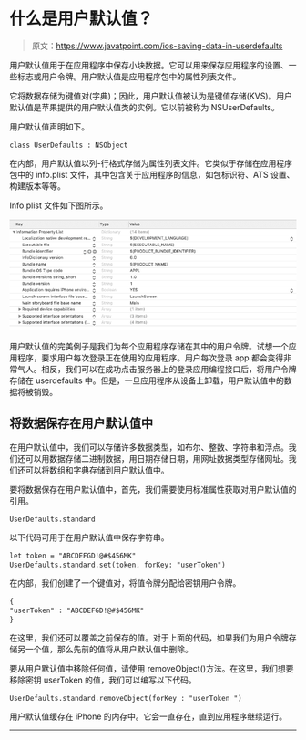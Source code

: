 # 什么是用户默认值？

> 原文：<https://www.javatpoint.com/ios-saving-data-in-userdefaults>

用户默认值用于在应用程序中保存小块数据。它可以用来保存应用程序的设置、一些标志或用户令牌。用户默认值是应用程序包中的属性列表文件。

它将数据存储为键值对(字典)；因此，用户默认值被认为是键值存储(KVS)。用户默认值是苹果提供的用户默认值类的实例。它以前被称为 NSUserDefaults。

用户默认值声明如下。

```
class UserDefaults : NSObject

```

在内部，用户默认值以列-行格式存储为属性列表文件。它类似于存储在应用程序包中的 info.plist 文件，其中包含关于应用程序的信息，如包标识符、ATS 设置、构建版本等等。

Info.plist 文件如下图所示。

![Saving Data in UserDefaults](img/a00812d5fb4732756b9a174199af8010.png)

用户默认值的完美例子是我们为每个应用程序存储在其中的用户令牌。试想一个应用程序，要求用户每次登录正在使用的应用程序。用户每次登录 app 都会变得非常气人。相反，我们可以在成功点击服务器上的登录应用编程接口后，将用户令牌存储在 userdefaults 中。但是，一旦应用程序从设备上卸载，用户默认值中的数据将被销毁。

## 将数据保存在用户默认值中

在用户默认值中，我们可以存储许多数据类型，如布尔、整数、字符串和浮点。我们还可以用数据存储二进制数据，用日期存储日期，用网址数据类型存储网址。我们还可以将数组和字典存储到用户默认值中。

要将数据保存在用户默认值中，首先，我们需要使用标准属性获取对用户默认值的引用。

```
UserDefaults.standard

```

以下代码可用于在用户默认值中保存字符串。

```
let token = "ABCDEFGD!@#$456MK"
UserDefaults.standard.set(token, forKey: "userToken")

```

在内部，我们创建了一个键值对，将值令牌分配给密钥用户令牌。

```
{
"userToken" : "ABCDEFGD!@#$456MK"
}

```

在这里，我们还可以覆盖之前保存的值。对于上面的代码，如果我们为用户令牌存储另一个值，那么先前的值将从用户默认值中删除。

要从用户默认值中移除任何值，请使用 removeObject()方法。在这里，我们想要移除密钥 userToken 的值，我们可以编写以下代码。

```
UserDefaults.standard.removeObject(forKey : "userToken ")

```

用户默认值缓存在 iPhone 的内存中。它会一直存在，直到应用程序继续运行。

* * *